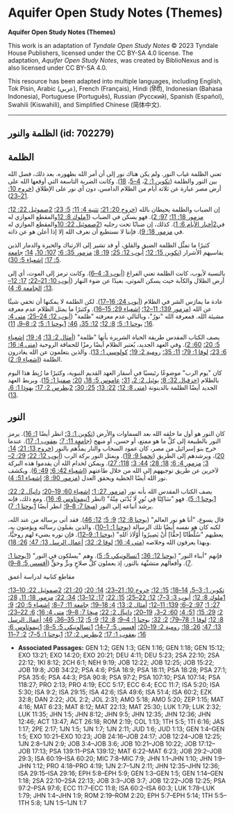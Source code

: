 # Aquifer Open Study Notes (Themes)

**Aquifer Open Study Notes (Themes)**

This work is an adaptation of *Tyndale Open Study Notes* © 2023 Tyndale House Publishers, licensed under the CC BY\-SA 4\.0 license. The adaptation, *Aquifer Open Study Notes*, was created by BiblioNexus and is also licensed under CC BY\-SA 4\.0\.

This resource has been adapted into multiple languages, including English, Tok Pisin, Arabic (عربي), French (Français), Hindi (हिंदी), Indonesian (Bahasa Indonesia), Portuguese (Português), Russian (Русский), Spanish (Español), Swahili (Kiswahili), and Simplified Chinese (简体中文).



--------------------------------

## الظلمة والنور (id: 702279)

الظلمة
------

تعني الظلمة غياب النور. ولم يكن هناك نور إلى أن أمر الله بظهوره. بعد ذلك، فصل الله بين النور والظلمة ([تكوين 1: 2](https://ref.ly/Gen1:2)، [4–5](https://ref.ly/Gen1:4-Gen1:5)، [18](https://ref.ly/Gen1:18)). وكانت الضربة التاسعة التي أوقعها الله على أرض مصر عبارة عن ثلاثة أيام من الظلام الدامس، دون أي نور على الإطلاق ([خروج 10: 21–23](https://ref.ly/Exod10:21-Exod10:23)).

إن الضباب والظلمة يحيطان بالله ([خروج 20: 21؛](https://ref.ly/Exod20:21) [تثنية 4: 11؛](https://ref.ly/Deut4:11) [5: 23؛](https://ref.ly/Deut5:23) [2صموئيل 22: 12؛](https://ref.ly/2Sam22:12) [مزمور 18: 11؛](https://ref.ly/Ps18:11) [97: 2](https://ref.ly/Ps97:2)). فهو يسكن في الضباب ([1ملوك 8: 12](https://ref.ly/1Kgs8:12)والمقطع الموازي له في[2أخبار الأيام 6: 1](https://ref.ly/2Chr6:1)). كذلك، إن ضبابًا تحت رجليه ([2صموئيل 22: 10](https://ref.ly/2Sam22:10)والمقطع الموازي له في [مزمور 18: 9](https://ref.ly/Ps18:9)). فإننا لا نستطيع أن نعرف الله إلا إذا أعلن هو عن ذاته.

كثيرًا ما تمثِّل الظلمة الضيق والقلق، أو قد تشير إلى الارتباك والحيرة والدمار الذين يقاسيهم الأشرار ([تكوين 15: 12؛](https://ref.ly/Gen15:12) [أيوب 12: 25؛](https://ref.ly/Job12:25) [19: 8؛](https://ref.ly/Job19:8) [مزمور 35: 6؛](https://ref.ly/Ps35:6) [107: 10،](https://ref.ly/Ps107:10) [14؛](https://ref.ly/Ps107:14) [جامعة 5: 17؛](https://ref.ly/Eccl5:17) [إشعياء 5: 30](https://ref.ly/Isa5:30)).

بالنسبة لأيوب، كانت الظلمة تعني الفراغ ([أيوب 3: 4–6](https://ref.ly/Job3:4-Job3:6)). وكانت ترمز إلى الموت، أي إلى أرض الظلال والكآبة حيث يسكن الموتى، بعيدًا عن ضوء النهار ([أيوب 10: 21–22؛](https://ref.ly/Job10:21-Job10:22) [17: 12–13؛](https://ref.ly/Job17:12-Job17:13) [الجامعة 6: 4](https://ref.ly/Eccl6:4)).

عادة ما يمارَس الشر في الظلام ([أيوب 24: 16–17](https://ref.ly/Job24:16-Job24:17)). لكن الظلمة لا يمكنها أن تخفي شيئًا عن الله ([مزمور 139: 11–12؛](https://ref.ly/Ps139:11-Ps139:12) [إشعياء 29: 15–16](https://ref.ly/Isa29:15-Isa29:16)). وكثيرًا ما يمثل الظلام عدم معرفة مشيئة الله. فمعرفة الله "نورٌ"، وبالتالي عدم معرفته "ظلمة" ([أيوب 12: 24–25؛](https://ref.ly/Job12:24-Job12:25) [متى 4: 16؛](https://ref.ly/Matt4:16) [يوحنا 1: 5؛](https://ref.ly/John1:5) [8: 12؛](https://ref.ly/John8:12) [12: 35،](https://ref.ly/John12:35) [46؛](https://ref.ly/John12:46) [1يوحنا 1: 5؛](https://ref.ly/1John1:5) [2: 8–9،](https://ref.ly/1John2:8-1John2:9) [11](https://ref.ly/1John2:11)).

يصف الكتاب المقدس طريقة الحياة الشريرة بأنها "ظلمة" ([أمثال 2: 13؛](https://ref.ly/Prov2:13) [4: 19؛](https://ref.ly/Prov4:19) [إشعياء 5: 20؛](https://ref.ly/Isa5:20) [60: 2](https://ref.ly/Isa60:2)). وفي العهد الجديد، يُعتبر الظلام أيضًا رمزًا للحماقة الروحية ([متى 4: 16؛](https://ref.ly/Matt4:16) [6: 23؛](https://ref.ly/Matt6:23) [لوقا 1: 79؛](https://ref.ly/Luke1:79) [11: 35؛](https://ref.ly/Luke11:35) [رومية 2: 19؛](https://ref.ly/Rom2:19) [كولوسي 1: 13](https://ref.ly/Col1:13)). والذين يتعلمون عن الله يغادرون الظلمة ([إشعياء 9: 2](https://ref.ly/Isa9:2)).

كان "يوم الرب" موضوعًا رئيسيًا في أسفار العهد القديم النبوية، وكثيرًا ما رُبِط هذا اليوم بالظلام ([حزقيال 32: 8؛](https://ref.ly/Ezek32:8) [يوئيل 2: 2،](https://ref.ly/Joel2:2) [31؛](https://ref.ly/Joel2:31) [عاموس 5: 18،](https://ref.ly/Amos5:18) [20؛](https://ref.ly/Amos5:20) [صفنيا 1: 15](https://ref.ly/Zeph1:15)). ويربط العهد الجديد أيضًا الظلمة بالدينونة ([متى 8: 12؛](https://ref.ly/Matt8:12) [22: 13؛](https://ref.ly/Matt22:13) [25: 30؛](https://ref.ly/Matt25:30) [2بطرس 2: 17؛](https://ref.ly/2Pet2:17) [يهوذا 1: 6،](https://ref.ly/Jude1:6) [13](https://ref.ly/Jude1:13)).

النور
-----

كان النور هو أول ما خلقه الله بعد السماوات والأرض ([تكوين 1: 3؛](https://ref.ly/Gen1:3) انظر أيضًا [1: 16](https://ref.ly/Gen1:16)). يرمز النور بالطبيعة إلى كلِّ ما هو ممتع، أو حسن، أو مبهج ([جامعة 11: 7؛](https://ref.ly/Eccl11:7) [يعقوب 1: 17](https://ref.ly/Jas1:17)). عندما خرج بنو إسرائيل من مصر، كان عمود السحاب والنار يمدُّهم بالنور ([خروج 13: 21؛](https://ref.ly/Exod13:21) [14: 20](https://ref.ly/Exod14:20))، ويرشدهم إلى الطريق ([نحميا 9: 19](https://ref.ly/Neh9:19)). ويمثل النور بركة الرب ([أيوب 12: 22؛](https://ref.ly/Job12:22) [29: 2–3؛](https://ref.ly/Job29:2-Job29:3) [مزمور 4: 6؛](https://ref.ly/Ps4:6) [18: 28؛](https://ref.ly/Ps18:28) [44: 3؛](https://ref.ly/Ps44:3) [118: 27](https://ref.ly/Ps118:27)). ويمكن لخدام الله أن يقدموا هذه البركة لآخرين عن طريق توجيههم إلى الله من خلال طاعتهم ([إشعياء 42: 6؛](https://ref.ly/Isa42:6) [49: 6](https://ref.ly/Isa49:6)). ويكشف نور الله أيضًا الخطية ويحقق العدل ([مزمور 90: 8؛](https://ref.ly/Ps90:8) [إشعياء 51: 4](https://ref.ly/Isa51:4)).

يصف الكتاب المقدس الله بأنه نور ([مزمور 27: 1؛](https://ref.ly/Ps27:1) [إشعياء 60: 19–20؛](https://ref.ly/Isa60:19-Isa60:20) [دانيآل 2: 22؛](https://ref.ly/Dan2:22) [1يوحنا 1: 5](https://ref.ly/1John1:5)). فهو "سَاكِنًا فِي نُورٍ لَا يُدْنَى مِنْهُ" (انظر [1تيموثاوس 6: 16](https://ref.ly/1Tim6:16)). ومع ذلك، فإنه يرشد أتباعه إلى النور ([ميخا 7: 8–9؛](https://ref.ly/Mic7:8-Mic7:9) انظر أيضًا [1يوحنا 1: 7](https://ref.ly/1John1:7)).

قال يسوع، "أنا هو نور العالم" ([يوحنا 8: 12؛](https://ref.ly/John8:12) [9: 5؛](https://ref.ly/John9:5) [12: 46](https://ref.ly/John12:46)). فقد أتى برسالة من عند الله، لكنه كان هو نفسه أيضًا تلك الرسالة ([يوحنا 1: 1–10](https://ref.ly/John1:1-John1:10)). والذين يقبلون رسالته ويؤمنون به، يعطيهم "سُلْطَانًا \[حقًّا] أَنْ يَصِيرُوا أَوْلَادَ ٱللهِ" ([يوحنا 1: 9–12](https://ref.ly/John1:9-John1:12)). فإن نوره يضيء لهم روحيًّا، وبهذا يعرفون الله وخلاصه ([متى 4: 16؛](https://ref.ly/Matt4:16) [لوقا 2: 32؛](https://ref.ly/Luke2:32) [أعمال الرسل 13: 47؛](https://ref.ly/Acts13:47) [26: 18](https://ref.ly/Acts26:18)).

فإنهم "أبناء النور" ([يوحنا 12: 36؛](https://ref.ly/John12:36) [1تسالونيكي 5: 5](https://ref.ly/1Thess5:5)). وهم "يسلكون في النور" ([1يوحنا 1: 7](https://ref.ly/1John1:7)). وأفعالهم متشبِّهة بالنور، إذ يعملون كلَّ صلاحٍ وبرٍّ وحقٍّ ([أفسس 5: 8–9](https://ref.ly/Eph5:8-Eph5:9)).

مقاطع كتابية لدراسة أعمق

[تكوين 1: 3–5،](https://ref.ly/Gen1:3-Gen1:5) [14–18؛](https://ref.ly/Gen1:14-Gen1:18) [15: 12؛](https://ref.ly/Gen15:12) [خروج 10: 21–23؛](https://ref.ly/Exod10:21-Exod10:23) [14: 20؛](https://ref.ly/Exod14:20) [20: 21؛](https://ref.ly/Exod20:21) [2صموئيل 22: 10–13؛](https://ref.ly/2Sam22:10-2Sam22:13) [1ملوك 8: 12؛](https://ref.ly/1Kgs8:12) [أيوب 3: 3–7؛](https://ref.ly/Job3:3-Job3:7) [12: 22–25؛](https://ref.ly/Job12:22-Job12:25) [15: 22؛](https://ref.ly/Job15:22) [17: 12–13؛](https://ref.ly/Job17:12-Job17:13) [34: 22؛](https://ref.ly/Job34:22) [مزمور 18: 11،](https://ref.ly/Ps18:11) [28؛](https://ref.ly/Ps18:28) [27: 1؛](https://ref.ly/Ps27:1) [97: 2–6؛](https://ref.ly/Ps97:2-Ps97:6) [139: 11–12؛](https://ref.ly/Ps139:11-Ps139:12) [أمثال 2: 13؛](https://ref.ly/Prov2:13) [4: 18–19؛](https://ref.ly/Prov4:18-Prov4:19) [جامعة 11: 7–8؛](https://ref.ly/Eccl11:7-Eccl11:8) [إشعياء 5: 20؛](https://ref.ly/Isa5:20) [9: 2؛](https://ref.ly/Isa9:2) [29: 15؛](https://ref.ly/Isa29:15) [51: 4؛](https://ref.ly/Isa51:4) [60: 2–3،](https://ref.ly/Isa60:2-Isa60:3) [19–20؛](https://ref.ly/Isa60:19-Isa60:20) [دانيآل 2: 22؛](https://ref.ly/Dan2:22) [ميخا 7: 8–9؛](https://ref.ly/Mic7:8-Mic7:9) [متى 4: 16؛](https://ref.ly/Matt4:16) [6: 22–23؛](https://ref.ly/Matt6:22-Matt6:23) [8: 12؛](https://ref.ly/Matt8:12) [لوقا 1: 78–79؛](https://ref.ly/Luke1:78-Luke1:79) [2: 32؛](https://ref.ly/Luke2:32) [يوحنا 1: 4–9؛](https://ref.ly/John1:4-John1:9) [8: 12؛](https://ref.ly/John8:12) [9: 5؛](https://ref.ly/John9:5) [12: 35–36،](https://ref.ly/John12:35-John12:36) [46؛](https://ref.ly/John12:46) [أعمال الرسل 13: 47؛](https://ref.ly/Acts13:47) [26: 18؛](https://ref.ly/Acts26:18) [رومية 2: 19–20؛](https://ref.ly/Rom2:19-Rom2:20) [أفسس 5: 7–14؛](https://ref.ly/Eph5:7-Eph5:14) [1تسالونيكي 5: 5–8؛](https://ref.ly/1Thess5:5-1Thess5:8) [1تيموثاوس 6: 16؛](https://ref.ly/1Tim6:16) [يعقوب 1: 17؛](https://ref.ly/Jas1:17) [2بطرس 2: 17؛](https://ref.ly/2Pet2:17) [1يوحنا 1: 5–7؛](https://ref.ly/1John1:5-1John1:7) [2: 7–11](https://ref.ly/1John2:7-1John2:11)

* **Associated Passages:** GEN 1:2; GEN 1:3; GEN 1:16; GEN 1:18; GEN 15:12; EXO 13:21; EXO 14:20; EXO 20:21; DEU 4:11; DEU 5:23; 2SA 22:10; 2SA 22:12; 1KI 8:12; 2CH 6:1; NEH 9:19; JOB 12:22; JOB 12:25; JOB 15:22; JOB 19:8; JOB 34:22; PSA 4:6; PSA 18:9; PSA 18:11; PSA 18:28; PSA 27:1; PSA 35:6; PSA 44:3; PSA 90:8; PSA 97:2; PSA 107:10; PSA 107:14; PSA 118:27; PRO 2:13; PRO 4:19; ECC 5:17; ECC 6:4; ECC 11:7; ISA 5:20; ISA 5:30; ISA 9:2; ISA 29:15; ISA 42:6; ISA 49:6; ISA 51:4; ISA 60:2; EZK 32:8; DAN 2:22; JOL 2:2; JOL 2:31; AMO 5:18; AMO 5:20; ZEP 1:15; MAT 4:16; MAT 6:23; MAT 8:12; MAT 22:13; MAT 25:30; LUK 1:79; LUK 2:32; LUK 11:35; JHN 1:5; JHN 8:12; JHN 9:5; JHN 12:35; JHN 12:36; JHN 12:46; ACT 13:47; ACT 26:18; ROM 2:19; COL 1:13; 1TH 5:5; 1TI 6:16; JAS 1:17; 2PE 2:17; 1JN 1:5; 1JN 1:7; 1JN 2:11; JUD 1:6; JUD 1:13; GEN 1:4–GEN 1:5; EXO 10:21–EXO 10:23; JOB 24:16–JOB 24:17; JOB 12:24–JOB 12:25; 1JN 2:8–1JN 2:9; JOB 3:4–JOB 3:6; JOB 10:21–JOB 10:22; JOB 17:12–JOB 17:13; PSA 139:11–PSA 139:12; MAT 6:22–MAT 6:23; JOB 29:2–JOB 29:3; ISA 60:19–ISA 60:20; MIC 7:8–MIC 7:9; JHN 1:1–JHN 1:10; JHN 1:9–JHN 1:12; PRO 4:18–PRO 4:19; 1JN 2:7–1JN 2:11; JHN 12:35–JHN 12:36; ISA 29:15–ISA 29:16; EPH 5:8–EPH 5:9; GEN 1:3–GEN 1:5; GEN 1:14–GEN 1:18; 2SA 22:10–2SA 22:13; JOB 3:3–JOB 3:7; JOB 12:22–JOB 12:25; PSA 97:2–PSA 97:6; ECC 11:7–ECC 11:8; ISA 60:2–ISA 60:3; LUK 1:78–LUK 1:79; JHN 1:4–JHN 1:9; ROM 2:19–ROM 2:20; EPH 5:7–EPH 5:14; 1TH 5:5–1TH 5:8; 1JN 1:5–1JN 1:7

